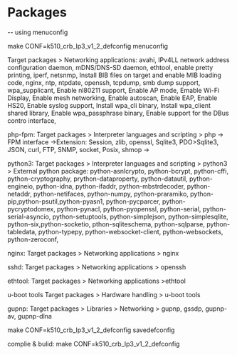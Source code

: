 
# Packages 
-- using menuconfig

make CONF=k510_crb_lp3_v1_2_defconfig menuconfig


Target packages > Networking applications:
    avahi, IPv4LL network address configuration daemon, mDNS/DNS-SD daemon, ethtool, enable pretty printing, iperf, netsnmp, Install BIB files on target and enable MIB loading code, nginx, ntp, ntpdate, openssh, tcpdump, smb dump support, wpa_supplicant, Enable nl80211 support, Enable AP mode, Emable Wi-Fi Display, Enable mesh networking, Enable autoscan, Enable EAP, Enable HS20, Enable syslog support, Install wpa_cli binary, Install wpa_client shared library, Enable wpa_passphrase binary, Enable support for the DBus contro interface, 

php-fpm:
    Target packages > Interpreter languages and scripting > php -> FPM interface
        ->Extension: Session, zlib, openssl, Sqlite3, PDO>Sqlite3,  JSON, curl, FTP, SNMP, socket, Posix, shmop
        -> 


python3:
    Target packages > Interpreter languages and scripting > python3
        > External python package: python-asnlcrypto, python-bcrypt, python-cffi, python-cryptography, prython-dataproperty, python-datautil, python-engineio, python-idna, python-ifaddr, python-mbstrdecoder, python-netaddr, python-netifaces, python-numpy,  python-praramiko, python-pip,python-psutil,python-pyasn1, python-pycparcer, python-pycryptodomex, python-pynacl, python-pyopenssl,   python-serial, python-serial-asyncio, python-setuptools, python-simplejson, python-simplesqlite, python-six,python-socketio, pthon-sqliteschema, python-sqlparse, python-tabledata, python-typepy, python-websocket-client, python-websockets,   python-zeroconf,

nginx:
    Target packages > Networking applications > nginx 

sshd:
    Target packages > Networking applications > openssh

ethtool:
    Target packages > Networking applications >ethtool

u-boot tools
    Target packages > Hardware handling > u-boot tools

gupnp:
    Target packages > Libraries > Networking > gupnp, gssdp, gupnp-av, gupnp-dlna



make CONF=k510_crb_lp3_v1_2_defconfig savedefconfig



complie & bulid:
make CONF=k510_crb_lp3_v1_2_defconfig


